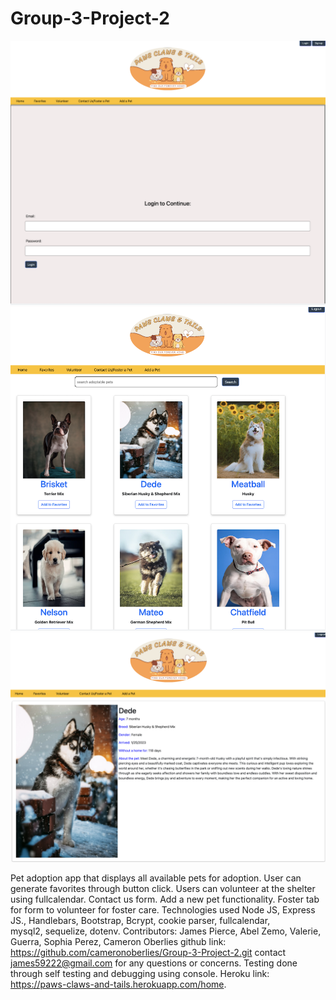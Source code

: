 # Group-3-Project-2





![1](screenshots/screenshot_login.png)
![2](screenshots/screenshot_gallery.png)
![3](screenshots/screenshot_details.png)

Pet adoption app that displays all available pets for adoption. User can generate favorites through button click. 
Users can volunteer at the shelter using fullcalendar. Contact us form. Add a new pet functionality. 
Foster tab for form to volunteer for foster care.
Technologies used Node JS, Express JS.,
Handlebars, Bootstrap, Bcrypt, cookie parser, fullcalendar,       
mysql2, sequelize, dotenv.
Contributors: James Pierce, Abel Zemo, Valerie, Guerra, Sophia Perez, Cameron Oberlies
github link: https://github.com/cameronoberlies/Group-3-Project-2.git
contact james59222@gmail.com for any questions or concerns.
Testing done through self testing and debugging using console.
Heroku link: https://paws-claws-and-tails.herokuapp.com/home.
